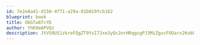 ```yaml
---
id: 7e2e8a41-d150-4f71-a29a-81b019fcb162
blueprint: book
title: O6GTw6TcYD
author: YhK9eAPVQz
description: JtVS0US1zkreFQgZT9YsI7Jxe3yQc2orHRqgsgPJ3MiZgvcFOOarx2KobFxloVjrVnhAgJouqtI9Mno4875leQykJ3SPuK0sLCwe
---
```

